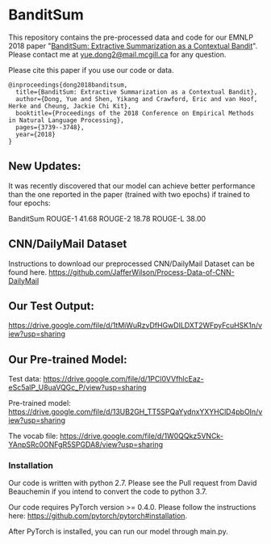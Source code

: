 # BanditSum
This repository contains the pre-processed data and code for our EMNLP 2018 paper "[BanditSum: Extractive Summarization as a Contextual Bandit](https://arxiv.org/abs/1809.09672)". Please contact me at yue.dong2@mail.mcgill.ca for any question.

Please cite this paper if you use our code or data.
```
@inproceedings{dong2018banditsum,
  title={BanditSum: Extractive Summarization as a Contextual Bandit},
  author={Dong, Yue and Shen, Yikang and Crawford, Eric and van Hoof, Herke and Cheung, Jackie Chi Kit},
  booktitle={Proceedings of the 2018 Conference on Empirical Methods in Natural Language Processing},
  pages={3739--3748},
  year={2018}
}
```

## New Updates:
It was recently discovered that our model can achieve better performance than the one reported in the paper (trained with two epochs) if trained to four epochs:

BanditSum ROUGE-1 41.68  ROUGE-2 18.78  ROUGE-L 38.00

## CNN/DailyMail Dataset
Instructions to download our preprocessed CNN/DailyMail Dataset can be found here.
https://github.com/JafferWilson/Process-Data-of-CNN-DailyMail

## Our Test Output:
https://drive.google.com/file/d/1tMiWuRzvDfHGwDILDXT2WFpyFcuHSK1n/view?usp=sharing

## Our Pre-trained Model:
Test data: https://drive.google.com/file/d/1PCl0VVfhlcEaz-eSc5alP_U8uaVQGc_P/view?usp=sharing

Pre-trained model: https://drive.google.com/file/d/13UB2GH_TT5SPQaYydnxYXYHClD4pbOIn/view?usp=sharing

The vocab file: https://drive.google.com/file/d/1W0QQkz5VNCk-YAnpSRc0ONFgR5SPGDA8/view?usp=sharing

### Installation
Our code is written with python 2.7. Please see the Pull request from David Beauchemin if you intend to convert the code to python 3.7.

Our code requires PyTorch version >= 0.4.0. Please follow the instructions here: https://github.com/pytorch/pytorch#installation.

After PyTorch is installed, you can run our model through main.py. 


